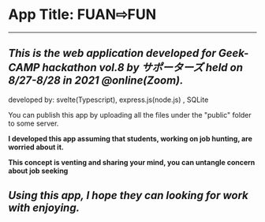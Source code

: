 # App Title: FUAN⇨FUN
---
*This is the web application developed for Geek-CAMP hackathon vol.8 by サポーターズ held on 8/27-8/28 in 2021 @online(Zoom).*
---
developed by: svelte(Typescript), express.js(node.js) , SQLite

You can publish this app by uploading all the files under the "public" folder to some server.

**I developed this app assuming that students, working on job hunting, are worried about it.**

**This concept is venting and sharing your mind, you can untangle concern about job seeking**

*Using this app, I hope they can looking for work with enjoying.*
---

